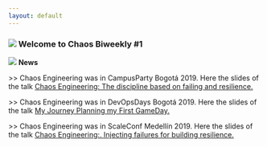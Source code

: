 ```yaml
---
layout: default
---
```


<div class="news">
    <h3>
        <img src="../images/icons/fire.png" class="icon" />
        Welcome to Chaos Biweekly #1</h3>
    <p>
        <img src="../images/icons/explosion.png" class="icon mini" />
        <b>News</b>
        <p class="description">
            >> Chaos Engineering was in CampusParty Bogot&aacute; 2019. Here the slides of the talk
            <a href="https://speakerdeck.com/yurynino/chaos-engineering-the-discipline-based-on-failure-and-resilience">Chaos Engineering: The discipline based on failing and resilience.</a>
        </p>
        <p class="description">
            >> Chaos Engineering was in DevOpsDays Bogot&aacute; 2019. Here the slides of the talk
            <a href="https://speakerdeck.com/yurynino/a-journey-planning-my-first-gameday">My Journey Planning my First GameDay.</a>
        </p>
        <p class="description">
            >> Chaos Engineering was in ScaleConf Medell&iacute;n 2019. Here the slides of the talk
            <a href="https://speakerdeck.com/yurynino/chaos-engineering-injecting-failures-for-building-resilience-in-systems">Chaos Engineering:. Injecting failures for building resilience.</a>
        </p>
    </p>
    
</div>

